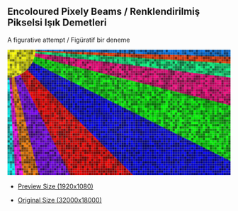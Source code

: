 ## Encoloured Pixely Beams / Renklendirilmiş Pikselsi Işık Demetleri

A figurative attempt / Figüratif bir deneme

![pixely_beam](encoloured_pixely_beam_small.jpg)

- [Preview Size (1920x1080)](pixely_beam_small.jpg)

- [Original Size (32000x18000)](pixely_beam.jpg)
